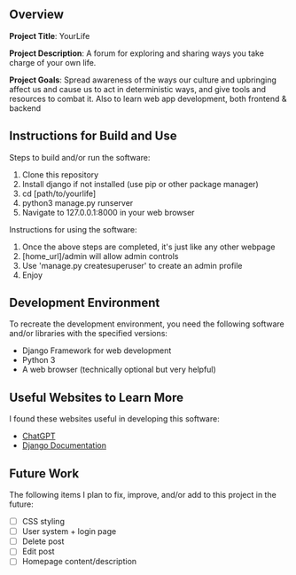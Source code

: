 ## Overview

**Project Title**: YourLife

**Project Description**: A forum for exploring and sharing ways you take charge of your own life.

**Project Goals**: Spread awareness of the ways our culture and upbringing affect us and cause us to act in deterministic ways, and give tools and resources to combat it. Also to learn web app development, both frontend & backend

## Instructions for Build and Use

Steps to build and/or run the software:

1. Clone this repository
2. Install django if not installed (use pip or other package manager)
3. cd [path/to/yourlife]
4. python3 manage.py runserver
5. Navigate to 127.0.0.1:8000 in your web browser

Instructions for using the software:

1. Once the above steps are completed, it's just like any other webpage
2. [home_url]/admin will allow admin controls
3. Use 'manage.py createsuperuser' to create an admin profile
4. Enjoy

## Development Environment 

To recreate the development environment, you need the following software and/or libraries with the specified versions:

* Django Framework for web development
* Python 3
* A web browser (technically optional but very helpful)

## Useful Websites to Learn More

I found these websites useful in developing this software:

* [ChatGPT](chatgpt.com)
* [Django Documentation](https://docs.djangoproject.com/en/5.0/)

## Future Work

The following items I plan to fix, improve, and/or add to this project in the future:

* [ ] CSS styling
* [ ] User system + login page
* [ ] Delete post
* [ ] Edit post
* [ ] Homepage content/description